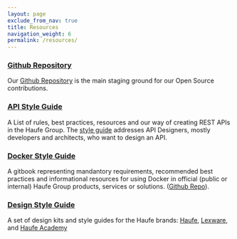 ```yaml
---
layout: page
exclude_from_nav: true
title: Resources
navigation_weight: 6
permalink: /resources/
---
```


### [Github Repository](https://github.com/Haufe-Lexware)
Our [Github Repository](https://github.com/Haufe-Lexware) is the main staging ground for our Open Source contributions.

### [API Style Guide](https://haufe-lexware.gitbooks.io/haufe-api-styleguide/content/)
A List of rules, best practices, resources and our way of creating REST APIs in the Haufe Group. The [style guide](https://haufe-lexware.gitbooks.io/haufe-api-styleguide/content/) addresses API Designers, mostly developers and architects, who want to design an API.

### [Docker Style Guide](https://haufe-lexware.gitbooks.io/haufe-group-docker-book-startup-guide/content/)
A gitbook representing mandantory requirements, recommended best practices and informational resources for using Docker in official (public or internal) Haufe Group products, services or solutions. ([Github Repo](https://github.com/Haufe-Lexware/docker-style-guide)).

### [Design Style Guide](http://do.haufe-group.com/goodlooking-haufe/)
A set of design kits and style guides for the Haufe brands: [Haufe](http://do.haufe-group.com/goodlooking-haufe/), [Lexware](http://do.haufe-group.com/goodlooking-lexware/), and [Haufe Academy](http://do.haufe-group.com/goodlooking-haufe-akademie/)
